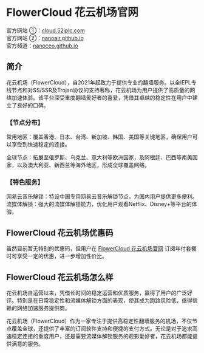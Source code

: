 # FlowerCloud 花云机场官网

官方网站 ①：[cloud.52iplc.com](https://cloud.52iplc.com)  
官方网站 ②：[nanoair.github.io](https://nanoair.github.io)  
官方频道：[nanoceo.github.io](https://nanoceo.github.io)

## 简介

花云机场（FlowerCloud），自2021年起致力于提供专业的翻墙服务。以全IEPL专线节点和对SS/SSR及Trojan协议的支持著称，花云机场为用户提供了高质量的网络加速体验。该平台深受重度翻墙爱好者的喜爱，凭借其卓越的稳定性在用户中建立了良好的口碑。

### 【节点分布】

常用地区：覆盖香港、日本、台湾、新加坡、韩国、美国等关键地区，确保用户可以享受到快速稳定的连接。

全球节点：拓展至俄罗斯、乌克兰、意大利等欧洲国家，及阿根廷、巴西等南美国家，以及澳大利亚、新西兰等海外地区，形成全球覆盖网络。

### 【特色服务】

网易云音乐解锁：特设中国专用网易云音乐解锁节点，为国内用户提供更多便利。
流媒体解锁：强大的流媒体解锁能力，优化用户观看Netflix、Disney+等平台的体验。

## FlowerCloud 花云机场优惠码

虽然目前暂无特别的优惠码，但用户在 [FlowerCloud 花云机场官网](https://flowercloud.net/aff.php?aff=4046) 订阅年付套餐时可享受一定的优惠，进一步增加性价比。



## FlowerCloud 花云机场怎么样

花云机场自运营以来，凭借长时间的稳定运营和优质服务，赢得了用户的广泛好评。特别是在日常稳定性和流媒体解锁方面的表现，使其成为跑路风险低，值得信赖的网络加速服务提供商。

花云机场（FlowerCloud）作为一家专注于提供高稳定性翻墙服务的机场，不仅节点覆盖全球，还提供了丰富的订阅软件支持和便捷的支付方式。无论是对于追求高速稳定连接的重度用户，还是需要流媒体解锁服务的观影爱好者，花云机场都能提供满意的服务。
